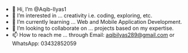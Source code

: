 - 👋 Hi, I’m @Aqib-Ilyas1
- 👀 I’m interested in ... creativity i.e. coding, exploring, etc.
- 🌱 I’m currently learning ... Web and Mobile Application Development.
- 💞️ I’m looking to collaborate on ... projects based on my expertise.
- 📫 How to reach me ... through Email: aqibilyas289@gmail.com or WhatsApp: 03432852059

<!---
Aqib-Ilyas1/Aqib-Ilyas1 is a ✨ special ✨ repository because its `README.md` (this file) appears on your GitHub profile.
You can click the Preview link to take a look at your changes.
--->
